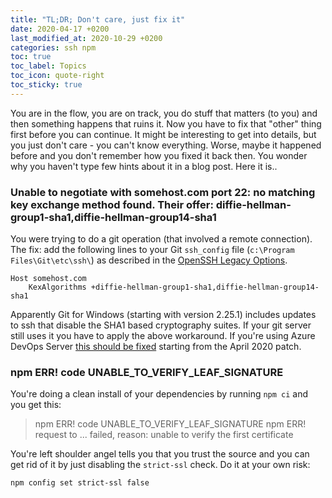 ```yaml
---
title: "TL;DR; Don't care, just fix it"
date: 2020-04-17 +0200
last_modified_at: 2020-10-29 +0200
categories: ssh npm
toc: true
toc_label: Topics
toc_icon: quote-right
toc_sticky: true
---
```


You are in the flow, you are on track, you do stuff that matters (to you) and then something happens that ruins it. Now you have to fix that "other" thing first before you can continue. It might be interesting to get into details, but you just don't care - you can't know everything. Worse, maybe it happened before and you don't remember how you fixed it back then. You wonder why you haven't type few hints about it in a blog post. Here it is..

### Unable to negotiate with somehost.com port 22: no matching key exchange method found. Their offer: diffie-hellman-group1-sha1,diffie-hellman-group14-sha1

You were trying to do a git operation (that involved a remote connection). The fix: add the following lines to your Git `ssh_config` file (`c:\Program Files\Git\etc\ssh\`) as described in the [OpenSSH Legacy Options](https://www.openssh.com/legacy.html).
```
Host somehost.com
	KexAlgorithms +diffie-hellman-group1-sha1,diffie-hellman-group14-sha1
```

Apparently Git for Windows (starting with version 2.25.1) includes updates to ssh that disable the SHA1 based cryptography suites. If your git server still uses it you have to apply the above workaround. If you're using Azure DevOps Server [this should be fixed](https://developercommunity.visualstudio.com/content/problem/921226/git-ssh-access-offers-weak-algorithms.html) starting from the April 2020 patch.

### npm ERR! code UNABLE_TO_VERIFY_LEAF_SIGNATURE

You're doing a clean install of your dependencies by running `npm ci` and you get this: 

> npm ERR! code UNABLE_TO_VERIFY_LEAF_SIGNATURE
> npm ERR! request to ... failed, reason: unable to verify the first certificate

You're left shoulder angel tells you that you trust the source and you can get rid of it by just disabling the `strict-ssl` check. Do it at your own risk:
```
npm config set strict-ssl false
```
